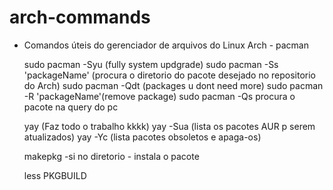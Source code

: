 # arch-commands


- Comandos úteis do gerenciador de arquivos do Linux Arch - pacman

    sudo pacman -Syu (fully system updgrade)
    sudo pacman -Ss 'packageName' (procura o diretorio do pacote desejado no repositorio do Arch)
    sudo pacman -Qdt (packages u dont need more)
    sudo pacman -R 'packageName'(remove package)
    sudo pacman -Qs procura o pacote na query do pc

    yay       (Faz todo o trabalho kkkk) 
    yay -Sua (lista os pacotes AUR p serem atualizados)
    yay -Yc (lista pacotes obsoletos e apaga-os)


    makepkg -si  no diretorio - instala o pacote

    less PKGBUILD
